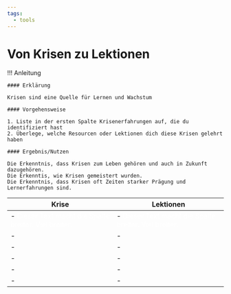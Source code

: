 ```yaml
---
tags:
  - tools
---
```


# Von Krisen zu Lektionen

!!! Anleitung

    #### Erklärung

    Krisen sind eine Quelle für Lernen und Wachstum

    #### Vorgehensweise

    1. Liste in der ersten Spalte Krisenerfahrungen auf, die du identifiziert hast
    2. Überlege, welche Resourcen oder Lektionen dich diese Krisen gelehrt haben

    #### Ergebnis/Nutzen

    Die Erkenntnis, dass Krisen zum Leben gehören und auch in Zukunft dazugehören.
    Die Erkenntis, wie Krisen gemeistert wurden.
    Die Erkenntnis, dass Krisen oft Zeiten starker Prägung und Lernerfahrungen sind.


    

| Krise                                                                    | Lektionen                                                                |
| ------------------------------------------------------------------------ | ------------------------------------------------------------------------ |
| - <span style="color:white;">Dieser Text macht die Spalte breiter. Viel breiter. </span> | - <span style="color:white;">Dieser Text macht die Spalte breiter. Viel breiter. </span> |
| -                                                                        | -                                                                        |
| -                                                                        | -                                                                        |
| -                                                                        | -                                                                        |
| -                                                                        | -                                                                        |
| -                                                                        | -                                                                        |
